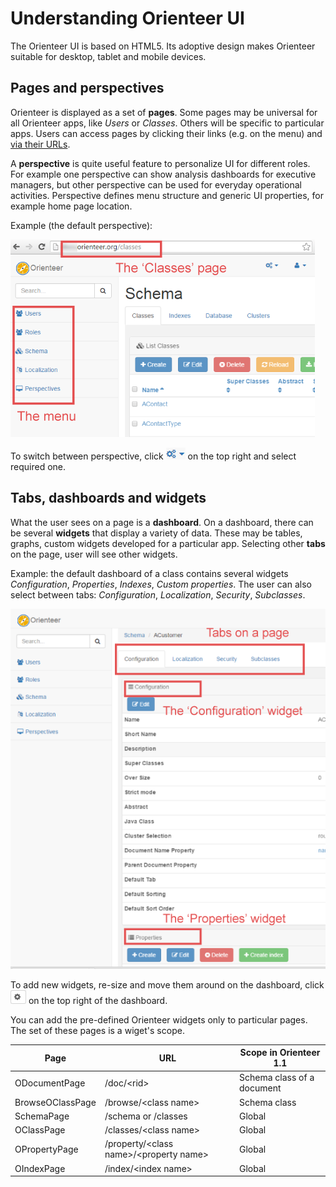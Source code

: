 # Understanding Orienteer UI

The Orienteer UI is based on HTML5. Its adoptive design makes Orienteer suitable for desktop, tablet and mobile devices.

## Pages and perspectives
Orienteer is displayed as a set of **pages**. Some pages may be universal for all Orienteer apps, like *Users* or *Classes*. Others will be specific to particular apps. Users can access pages by clicking their links (e.g. on the menu) and [via their URLs](https://orienteer.gitbooks.io/orienteer/content/special_urls.html).  

A **perspective** is quite useful feature to personalize UI for different roles. For example one perspective can show analysis dashboards for executive managers, but other perspective can be used for everyday operational activities. Perspective defines menu structure and generic UI properties, for example home page location. 

Example (the default perspective):

![](Perspectives-small1.png)

To switch between perspective, click ![](UI-selecting-perspectives.jpg) on the top right and select required one.

## Tabs, dashboards and widgets

What the user sees on a page is a **dashboard**. On a dashboard, there can be several **widgets** that display a variety of data. These may be tables, graphs, custom widgets developed for a particular app. Selecting other **tabs** on the page, user will see other widgets.

Example: the default dashboard of a class contains several widgets *Configuration*, *Properties*, *Indexes*, *Custom properties*. The user can also select between tabs: *Configuration*, *Localization*, *Security*, *Subclasses*.

![](Pages&widgets.png)

To add new widgets, re-size and move them around on the dashboard, click  ![](UI-adding-widgets.jpg) on the top right of the dashboard. 

You can add the pre-defined Orienteer widgets only to particular pages. The set of these pages is a wiget's scope.

|Page|URL|Scope in Orienteer 1.1|
| -- | -- | -- |
|ODocumentPage|/doc/&lt;rid&gt;|Schema class of a document|
|BrowseOClassPage|/browse/&lt;class name&gt;|Schema class|
|SchemaPage|/schema or /classes|Global|
|OClassPage|/classes/&lt;class name&gt;|Global|
|OPropertyPage|/property/&lt;class name&gt;/&lt;property name&gt;|Global|
|OIndexPage|/index/&lt;index name&gt;|Global|
